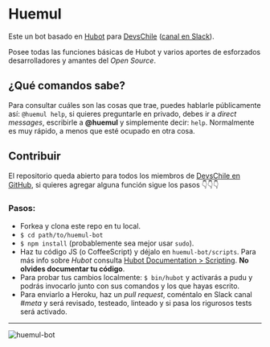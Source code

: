 # Huemul

Este un bot basado en [Hubot](https://hubot.github.com/) para [DevsChile](http://www.devschile.cl) ([canal en Slack](http://devschile.slack.com)).

Posee todas las funciones básicas de Hubot y varios aportes de esforzados desarrolladores y amantes del *Open Source*. 

## ¿Qué comandos sabe?

Para consultar cuáles son las cosas que trae, puedes hablarle públicamente así: `@huemul help`, si quieres preguntarle en privado, debes ir a *direct messages*, escribirle a **@huemul** y simplemente decir: `help`.  Normalmente es muy rápido, a menos que esté ocupado en otra cosa.

## Contribuir

El repositorio queda abierto para todos los miembros de [DevsChile en GitHub](https://github.com/devschile), si quieres agregar alguna función sigue los pasos 👇👇👇

### Pasos:

- Forkea y clona este repo en tu local.
- `$ cd path/to/huemul-bot`
- `$ npm install` (probablemente sea mejor usar `sudo`).
- Haz tu código JS (o CoffeeScript) y déjalo en `huemul-bot/scripts`. Para más info sobre *Hubot* consulta [Hubot Documentation > Scripting](https://hubot.github.com/docs/scripting/). **No olvides documentar tu código**.
- Para probar tus cambios localmente: `$ bin/hubot` y activarás a pudu y podrás invocarlo junto con sus comandos y los que hayas escrito.
- Para enviarlo a Heroku, haz un _pull request_, coméntalo en Slack canal *#meta* y será revisado, testeado, linteado y si pasa los rigurosos tests será activado.

---

![huemul-bot](http://www.revistalajunta.com/lajunta/wp-content/uploads/2015/01/4222Huemul_Perfil_Laid_700.jpg)
